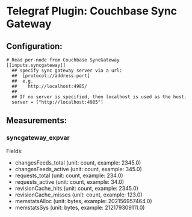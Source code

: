 # Telegraf Plugin: Couchbase Sync Gateway

## Configuration:

```
# Read per-node from Couchbase SyncGateway
[[inputs.syncgateway]]
  ## specify sync gateway server via a url:
  ##  [protocol://address:port]
  ##  e.g.
  ##    http://localhost:4985/
  ##
  ## If no server is specified, then localhost is used as the host.
  server = ["http://localhost:4985"]
```

## Measurements:

### syncgateway_expvar

Fields:
 - changesFeeds_total   (unit: count, example: 2345.0)
 - changesFeeds_active  (unit: count, example: 345.0)
 - requests_total       (unit: count, example: 234.0)
 - requests_active      (unit: count, example: 34.0)
 - revisionCache_hits   (unit: count, example: 2345.0)
 - revisionCache_misses (unit: count, example: 123.0)
 - memstatsAlloc        (unit: bytes, example: 202156957464.0)
 - memstatsSys          (unit: bytes, example: 212179309111.0)